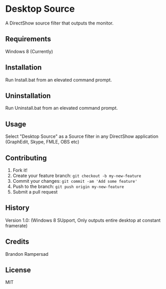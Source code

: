 # Desktop Source

A DirectShow source filter that outputs the monitor.

## Requirements

Windows 8 (Currently)

## Installation

Run Install.bat from an elevated command prompt.

## Uninstallation

Run Uninstall.bat from an elevated command prompt.

## Usage

Select "Desktop Source" as a Source filter in any DirectShow application (GraphEdit, Skype, FMLE, OBS etc)

## Contributing

1. Fork it!
2. Create your feature branch: `git checkout -b my-new-feature`
3. Commit your changes: `git commit -am 'Add some feature'`
4. Push to the branch: `git push origin my-new-feature`
5. Submit a pull request

## History

Version 1.0: (Windows 8 SUpport, Only outputs entire desktop at constant framerate)

## Credits

Brandon Rampersad

## License

MIT

